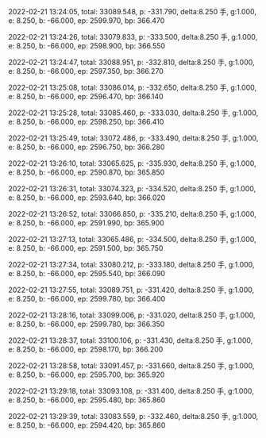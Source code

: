 2022-02-21 13:24:05, total: 33089.548, p: -331.790, delta:8.250 手, g:1.000, e: 8.250, b: -66.000, ep: 2599.970, bp: 366.470

2022-02-21 13:24:26, total: 33079.833, p: -333.500, delta:8.250 手, g:1.000, e: 8.250, b: -66.000, ep: 2598.900, bp: 366.550

2022-02-21 13:24:47, total: 33088.951, p: -332.810, delta:8.250 手, g:1.000, e: 8.250, b: -66.000, ep: 2597.350, bp: 366.270

2022-02-21 13:25:08, total: 33086.014, p: -332.650, delta:8.250 手, g:1.000, e: 8.250, b: -66.000, ep: 2596.470, bp: 366.140

2022-02-21 13:25:28, total: 33085.460, p: -333.030, delta:8.250 手, g:1.000, e: 8.250, b: -66.000, ep: 2598.250, bp: 366.410

2022-02-21 13:25:49, total: 33072.486, p: -333.490, delta:8.250 手, g:1.000, e: 8.250, b: -66.000, ep: 2596.750, bp: 366.280

2022-02-21 13:26:10, total: 33065.625, p: -335.930, delta:8.250 手, g:1.000, e: 8.250, b: -66.000, ep: 2590.870, bp: 365.850

2022-02-21 13:26:31, total: 33074.323, p: -334.520, delta:8.250 手, g:1.000, e: 8.250, b: -66.000, ep: 2593.640, bp: 366.020

2022-02-21 13:26:52, total: 33066.850, p: -335.210, delta:8.250 手, g:1.000, e: 8.250, b: -66.000, ep: 2591.990, bp: 365.900

2022-02-21 13:27:13, total: 33065.486, p: -334.500, delta:8.250 手, g:1.000, e: 8.250, b: -66.000, ep: 2591.500, bp: 365.750

2022-02-21 13:27:34, total: 33080.212, p: -333.180, delta:8.250 手, g:1.000, e: 8.250, b: -66.000, ep: 2595.540, bp: 366.090

2022-02-21 13:27:55, total: 33089.751, p: -331.420, delta:8.250 手, g:1.000, e: 8.250, b: -66.000, ep: 2599.780, bp: 366.400

2022-02-21 13:28:16, total: 33099.006, p: -331.020, delta:8.250 手, g:1.000, e: 8.250, b: -66.000, ep: 2599.780, bp: 366.350

2022-02-21 13:28:37, total: 33100.106, p: -331.430, delta:8.250 手, g:1.000, e: 8.250, b: -66.000, ep: 2598.170, bp: 366.200

2022-02-21 13:28:58, total: 33091.457, p: -331.660, delta:8.250 手, g:1.000, e: 8.250, b: -66.000, ep: 2595.700, bp: 365.920

2022-02-21 13:29:18, total: 33093.108, p: -331.400, delta:8.250 手, g:1.000, e: 8.250, b: -66.000, ep: 2595.480, bp: 365.860

2022-02-21 13:29:39, total: 33083.559, p: -332.460, delta:8.250 手, g:1.000, e: 8.250, b: -66.000, ep: 2594.420, bp: 365.860